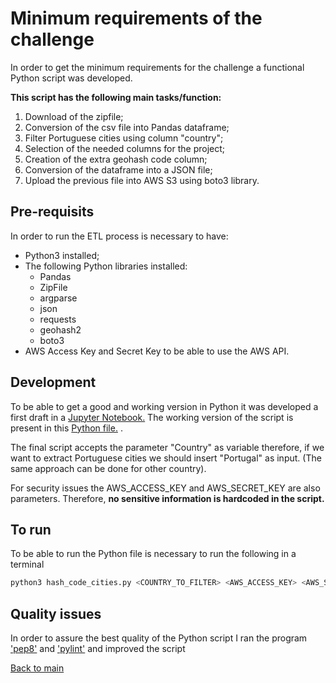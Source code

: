 # Minimum requirements of the challenge

In order to get the minimum requirements for the challenge a functional Python script was developed. 

**This script has the following main tasks/function:**
1. Download of the zipfile;
2. Conversion of the csv file into Pandas dataframe;
3. Filter Portuguese cities using column "country";
4. Selection of the needed columns for the project;
5. Creation of the extra geohash code column;
6. Conversion of the dataframe into a JSON file;
5. Upload the previous file into AWS S3 using boto3 library.

## Pre-requisits

In order to run the ETL process is necessary to have:
- Python3 installed;
- The following Python libraries installed:
    - Pandas
    - ZipFile
    - argparse
    - json
    - requests
    - geohash2
    - boto3
- AWS Access Key and Secret Key to be able to use the AWS API.


## Development
To be able to get a good and working version in Python it was developed a first draft in a [Jupyter Notebook.](portuguese_cities.ipynb)
The working version of the script is present in this [Python file.](hash_code_cities.py) . 

The final script accepts the parameter "Country" as variable therefore, if we want to extract Portuguese cities we should
insert "Portugal" as input. (The same approach can be done for other country).

For security issues the AWS_ACCESS_KEY and AWS_SECRET_KEY are also parameters.
Therefore, **no sensitive information is hardcoded in the script.**

## To run

To be able to run the Python file is necessary to run the following in a terminal
```bash
python3 hash_code_cities.py <COUNTRY_TO_FILTER> <AWS_ACCESS_KEY> <AWS_SECRET_KEY>
```

## Quality issues

In order to assure the best quality of the Python script I ran the program 
['pep8'](https://peps.python.org/pep-0008/) and ['pylint'](https://pylint.pycqa.org/en/latest/) and improved the script 


[Back to main](https://github.com/guoliveira/hashcode_challenge)
